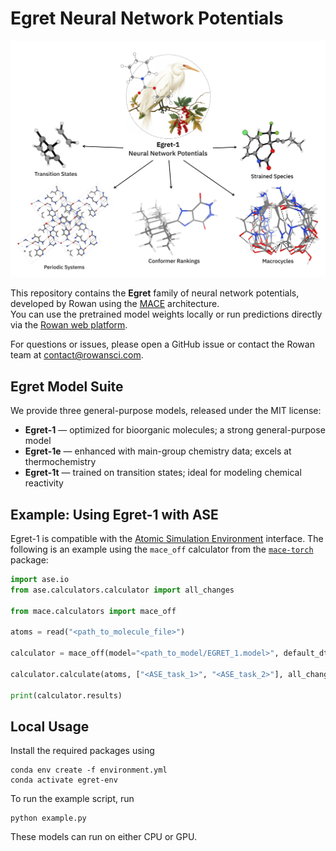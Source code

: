 # Egret Neural Network Potentials

<p align="center">
<img src="docs/visual_abstract.png" alt="Visual Abstract" width="650"/>
</p>

This repository contains the **Egret** family of neural network potentials, developed by Rowan using the [MACE](https://github.com/ACEsuit/mace) architecture.  
You can use the pretrained model weights locally or run predictions directly via the [Rowan web platform](https://labs.rowansci.com/).

For questions or issues, please open a GitHub issue or contact the Rowan team at contact@rowansci.com.

## Egret Model Suite

We provide three general-purpose models, released under the MIT license:

- **Egret-1** — optimized for bioorganic molecules; a strong general-purpose model  
- **Egret-1e** — enhanced with main-group chemistry data; excels at thermochemistry  
- **Egret-1t** — trained on transition states; ideal for modeling chemical reactivity  

## Example: Using Egret-1 with ASE
Egret-1 is compatible with the [Atomic Simulation Environment](https://wiki.fysik.dtu.dk/ase/) interface. The following is an example using the `mace_off` calculator from the [`mace-torch`](https://github.com/ACEsuit/mace) package:

```python
import ase.io
from ase.calculators.calculator import all_changes

from mace.calculators import mace_off

atoms = read("<path_to_molecule_file>")

calculator = mace_off(model="<path_to_model/EGRET_1.model>", default_dtype="float32")

calculator.calculate(atoms, ["<ASE_task_1>", "<ASE_task_2>"], all_changes)

print(calculator.results)
```  

## Local Usage
Install the required packages using 
```
conda env create -f environment.yml
conda activate egret-env      
```

To run the example script, run 
```
python example.py
```

These models can run on either CPU or GPU. 

